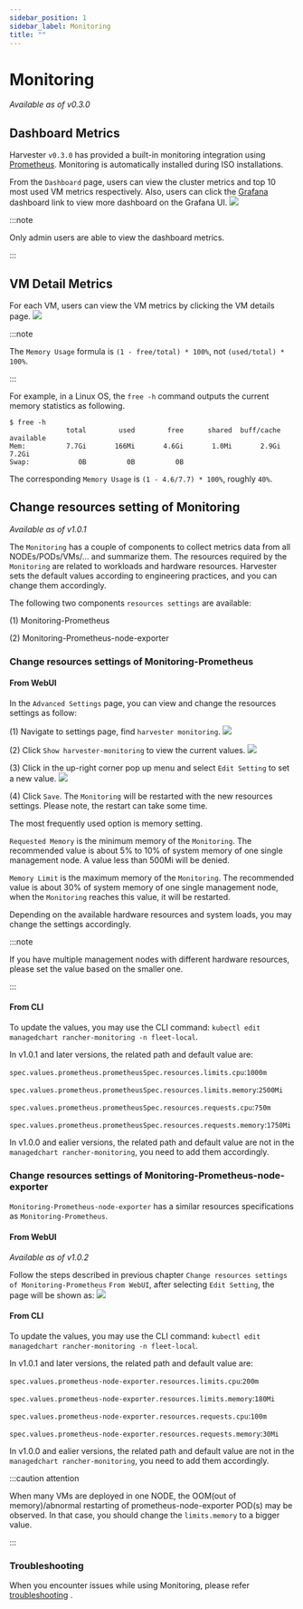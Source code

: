 ```yaml
---
sidebar_position: 1
sidebar_label: Monitoring
title: ""
---
```


# Monitoring

_Available as of v0.3.0_

## Dashboard Metrics
Harvester `v0.3.0` has provided a built-in monitoring integration using [Prometheus](https://prometheus.io/). Monitoring is automatically installed during ISO installations.

From the `Dashboard` page, users can view the cluster metrics and top 10 most used VM metrics respectively.
Also, users can click the [Grafana](http://grafana.com/) dashboard link to view more dashboard on the Grafana UI.
![](./assets/monitoring-dashboard.png)

:::note

Only admin users are able to view the dashboard metrics.

:::


## VM Detail Metrics
For each VM, users can view the VM metrics by clicking the VM details page.
![](./assets/vm-metrics.png)

:::note

The `Memory Usage` formula is `(1 - free/total) * 100%`, not `(used/total) * 100%`.

:::

For example, in a Linux OS, the `free -h` command outputs the current memory statistics as following.

```
$ free -h
              total        used        free      shared  buff/cache   available
Mem:          7.7Gi       166Mi       4.6Gi       1.0Mi       2.9Gi       7.2Gi
Swap:            0B          0B          0B
```

The corresponding `Memory Usage` is `(1 - 4.6/7.7) * 100%`, roughly `40%`.


## Change resources setting of Monitoring
_Available as of v1.0.1_

The `Monitoring` has a couple of components to collect metrics data from all NODEs/PODs/VMs/... and summarize them. The resources required by the `Monitoring` are related to workloads and hardware resources. Harvester sets the default values according to engineering practices, and you can change them accordingly.

The following two components `resources settings` are available:

(1) Monitoring-Prometheus

(2) Monitoring-Prometheus-node-exporter

### Change resources settings of Monitoring-Prometheus

#### From WebUI

In the `Advanced Settings` page, you can view and change the resources settings as follow:

(1) Navigate to settings page, find `harvester monitoring`.
![](./assets/monitoring-setting.png)

(2) Click `Show harvester-monitoring` to view the current values.
![](./assets/monitoring-setting-view-current.png)

(3) Click in the up-right corner pop up menu and select `Edit Setting` to set a new value.
![](./assets/monitoring-setting-edit-config.png)

(4) Click `Save`. The `Monitoring` will be restarted with the new resources settings. Please note, the restart can take some time.

The most frequently used option is memory setting.

`Requested Memory` is the minimum memory of the `Monitoring`. The recommended value is about 5% to 10% of system memory of one single management node. A value less than 500Mi will be denied.

`Memory Limit` is the maximum memory of the `Monitoring`. The recommended value is about 30% of system memory of one single management node, when the `Monitoring` reaches this value, it will be restarted.

Depending on the available hardware resources and system loads, you may change the settings accordingly.

:::note

If you have multiple management nodes with different hardware resources, please set the value based on the smaller one.

:::

#### From CLI

To update the values, you may use the CLI command: `kubectl edit managedchart rancher-monitoring -n fleet-local`.

In v1.0.1 and later versions, the related path and default value are:

 `spec.values.prometheus.prometheusSpec.resources.limits.cpu`:`1000m`

 `spec.values.prometheus.prometheusSpec.resources.limits.memory`:`2500Mi`

 `spec.values.prometheus.prometheusSpec.resources.requests.cpu`:`750m`

 `spec.values.prometheus.prometheusSpec.resources.requests.memory`:`1750Mi`

In v1.0.0 and ealier versions, the related path and default value are not in the `managedchart rancher-monitoring`, you need to add them accordingly.

### Change resources settings of Monitoring-Prometheus-node-exporter

`Monitoring-Prometheus-node-exporter` has a similar resources specifications as `Monitoring-Prometheus`.

#### From WebUI

_Available as of v1.0.2_

Follow the steps described in previous chapter `Change resources settings of Monitoring-Prometheus` `From WebUI`, after selecting `Edit Setting`, the page will be shown as:
![](./assets/monitoring-setting-edit-config-v1.0.2.png)

#### From CLI

To update the values, you may use the CLI command: `kubectl edit managedchart rancher-monitoring -n fleet-local`.

In v1.0.1 and later versions, the related path and default value are:

 `spec.values.prometheus-node-exporter.resources.limits.cpu`:`200m`

 `spec.values.prometheus-node-exporter.resources.limits.memory`:`180Mi`

 `spec.values.prometheus-node-exporter.resources.requests.cpu`:`100m`

 `spec.values.prometheus-node-exporter.resources.requests.memory`:`30Mi`

In v1.0.0 and ealier versions, the related path and default value are not in the `managedchart rancher-monitoring`, you need to add them accordingly.

:::caution attention

When many VMs are deployed in one NODE, the OOM(out of memory)/abnormal restarting of prometheus-node-exporter POD(s) may be observed. In that case, you should change the `limits.memory` to a bigger value.

:::

### Troubleshooting

When you encounter issues while using Monitoring, please refer [troubleshooting](../troubleshooting/monitoring.md) .

